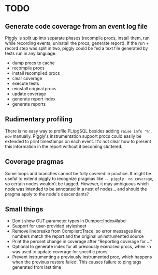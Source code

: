 # TODO

## Generate code coverage from an event log file

Piggly is split up into separate phases (recompile procs, install them, run
while recording events, uninstall the procs, generate report). If the run +
record step was split in two, piggly could be fed a text file generated by
tests run in any language.

* dump procs to cache
* recompile procs
* install recompiled procs
* clear coverage
* execute tests
* reinstall original procs
* update coverage
* generate report index
* generate reports

## Rudimentary profiling

There is no easy way to profile PL/pgSQL besides adding `raise info '%', now`
manually. Piggly's instrumentation support procs could easily be extended to
print timestamps on each event. It's not clear how to present this information
in the report without it becoming cluttered.

## Coverage pragmas

Some loops and branches cannot be fully covered in practice. It might be useful
to extend piggly to recognize pragmas like `-- piggly: no coverage`, so certain
nodes wouldn't be tagged. However, it may ambiguous which node was intended to
be annotated in a nest of nodes... and should the pragma apply to the node's
descendants?

## Small things
* Don't show OUT parameter types in Dumper::Index#label
* Support for user-provided stylesheet
* Remove linebreaks from Compiler::Trace, so error messages line numbers match
  the report and the original uninstrumented source
* Print the percent change in coverage after "Reporting coverage for ..."
* Optional to generate index for all previously exercised procs, when -n was used to
  update coverage for specific procs.
* Prevent instrumenting a previously instrumented proc, which happens when the previous
  restore failed. This causes failure to ping tags generated from last time
